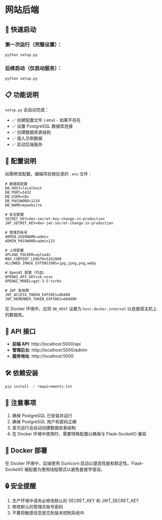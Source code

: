 # 网站后端

## 🚀 快速启动

### 第一次运行（完整设置）：
```bash
python setup.py
```

### 后续启动（仅启动服务）：
```bash
python setup.py
```

## 📋 功能说明

`setup.py` 会自动完成：
- ✅ 创建配置文件 (.env) - 如果不存在
- ✅ 设置 PostgreSQL 数据库连接
- ✅ 创建数据库表结构
- ✅ 插入示例数据
- ✅ 启动后端服务

## 🔧 配置说明

如需修改配置，编辑项目根目录的 `.env` 文件：

```env
# 数据库配置
DB_HOST=localhost
DB_PORT=5432
DB_USER=n8n
DB_PASSWORD=1234
DB_NAME=mywebsite

# 安全配置
SECRET_KEY=dev-secret-key-change-in-production
JWT_SECRET_KEY=dev-jwt-secret-change-in-production

# 管理员账号
ADMIN_USERNAME=admin
ADMIN_PASSWORD=admin123

# 上传配置
UPLOAD_FOLDER=uploads
MAX_CONTENT_LENGTH=5242880
ALLOWED_IMAGE_EXTENSIONS=jpg,jpeg,png,webp

# OpenAI 配置（可选）
OPENAI_API_KEY=sk-xxxx
OPENAI_MODEL=gpt-3.5-turbo

# JWT 有效期
JWT_ACCESS_TOKEN_EXPIRES=86400
JWT_REMEMBER_TOKEN_EXPIRES=604800
```

在 Docker 环境中，应将 `DB_HOST` 设置为 `host.docker.internal` 以连接宿主机上的数据库。

## 📡 API 接口

- **前端 API**: http://localhost:5000/api
- **管理后台**: http://localhost:5000/admin
- **服务地址**: http://localhost:5000

## 🛠️ 依赖安装

```bash
pip install -r requirements.txt
```

## 📝 注意事项

1. 确保 PostgreSQL 已安装并运行
2. 确保 PostgreSQL 用户和密码正确
3. 首次运行会自动创建数据库表结构
4. 在 Docker 环境中使用时，需要特殊配置以确保与 Flask-SocketIO 兼容

## 🐳 Docker 部署

在 Docker 环境中，后端使用 Gunicorn 启动以提高性能和稳定性。Flask-SocketIO 被配置为使用线程模式以避免套接字错误。

## 🔒 安全提醒

1. 生产环境中请务必修改默认的 SECRET_KEY 和 JWT_SECRET_KEY
2. 修改默认的管理员账号密码
3. 不要将敏感信息提交到版本控制系统中